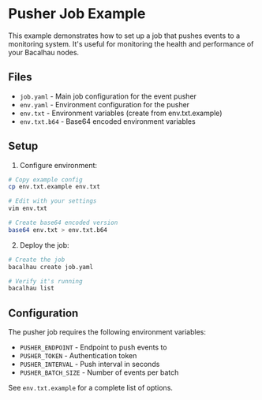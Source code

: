 # Pusher Job Example

This example demonstrates how to set up a job that pushes events to a monitoring system. It's useful for monitoring the health and performance of your Bacalhau nodes.

## Files

- `job.yaml` - Main job configuration for the event pusher
- `env.yaml` - Environment configuration for the pusher
- `env.txt` - Environment variables (create from env.txt.example)
- `env.txt.b64` - Base64 encoded environment variables

## Setup

1. Configure environment:
```bash
# Copy example config
cp env.txt.example env.txt

# Edit with your settings
vim env.txt

# Create base64 encoded version
base64 env.txt > env.txt.b64
```

2. Deploy the job:
```bash
# Create the job
bacalhau create job.yaml

# Verify it's running
bacalhau list
```

## Configuration

The pusher job requires the following environment variables:

- `PUSHER_ENDPOINT` - Endpoint to push events to
- `PUSHER_TOKEN` - Authentication token
- `PUSHER_INTERVAL` - Push interval in seconds
- `PUSHER_BATCH_SIZE` - Number of events per batch

See `env.txt.example` for a complete list of options.
